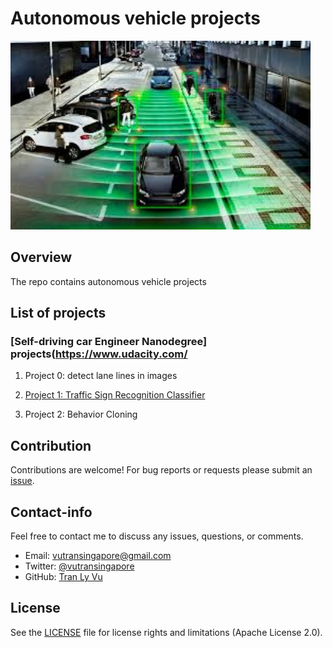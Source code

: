# **Autonomous vehicle projects**

<img src="img/self-driving-car.jpg" width="480" alt="Combined Image" />

Overview
---
The repo contains autonomous vehicle projects

List of projects
---

### [Self-driving car Engineer Nanodegree] projects(https://www.udacity.com/
1. Project 0: detect lane lines in images

2. [Project 1: Traffic Sign Recognition Classifier](https://github.com/tranlyvu/self-driving-car-projects/tree/master/Traffic%20Sign%20Classifier) 

3. Project 2: Behavior Cloning

Contribution
---
Contributions are welcome! For bug reports or requests please submit an [issue](https://github.com/tranlyvu/autonomous-vehicle-projects/issues).

Contact-info
---
Feel free to contact me to discuss any issues, questions, or comments.
*  Email: vutransingapore@gmail.com
*  Twitter: [@vutransingapore](https://twitter.com/vutransingapore)
*  GitHub: [Tran Ly Vu](https://github.com/tranlyvu)

License
---
See the [LICENSE](https://github.com/tranlyvu/autonomous-vehicle-projects/blob/master/LICENSE) file for license rights and limitations (Apache License 2.0).